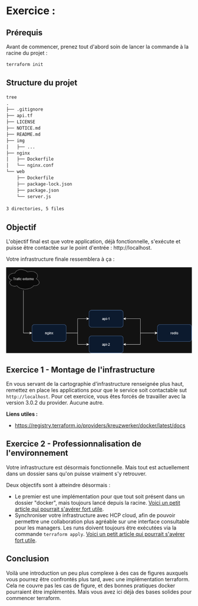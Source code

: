 # Exercice :

## Prérequis

Avant de commencer, prenez tout d'abord soin de lancer la commande à la racine du projet :

```Bash
terraform init
```

## Structure du projet

```txt
tree
.
├── .gitignore
├── api.tf
├── LICENSE
├── NOTICE.md
├── README.md
├── img
│   ├── ...
├── nginx
│   ├── Dockerfile
│   └── nginx.conf
└── web
    ├── Dockerfile
    ├── package-lock.json
    ├── package.json
    └── server.js

3 directories, 5 files

```

## Objectif

L'objectif final est que votre application, déjà fonctionnelle, s'exécute et puisse être contactée sur le point d'entrée : http://localhost.

Votre infrastructure finale ressemblera à ça :

![Représentation en schéma de l'infrastructure finale](./img/Infra-terraform.drawio.png)

## Exercice 1 - Montage de l'infrastructure

En vous servant de la cartographie d'infrastructure renseignée plus haut, remettez en place les applications pour que le service soit contactable sut `http://localhost`.
Pour cet exercice, vous êtes forcés de travailler avec la version 3.0.2 du provider. Aucune autre.

**Liens utiles :**

- https://registry.terraform.io/providers/kreuzwerker/docker/latest/docs

## Exercice 2 - Professionnalisation de l'environnement

Votre infrastructure est désormais fonctionnelle. Mais tout est actuellement dans un dossier sans qu'on puisse vraiment s'y retrouver.

Deux objectifs sont à atteindre désormais :

- Le premier est une implémentation pour que tout soit présent dans un dossier "docker", mais toujours lancé depuis la racine. [Voici un petit article qui pourrait s'avérer fort utile](https://developer.hashicorp.com/terraform/language/modules).
- Synchroniser votre infrastructure avec HCP cloud, afin de pouvoir permettre une collaboration plus agréable sur une interface consultable pour les managers. Les runs doivent toujours être exécutées via la commande `terraform apply`. [Voici un petit article qui pourrait s'avérer fort utile](https://developer.hashicorp.com/terraform/tutorials/cloud-get-started).

## Conclusion

Voilà une introduction un peu plus complexe à des cas de figures auxquels vous pourrez être confrontés plus tard, avec une implémentation terraform. Cela ne couvre pas les cas de figure, et des bonnes pratiques docker pourraient être implémentés.
Mais vous avez ici déjà des bases solides pour commencer terraform.
